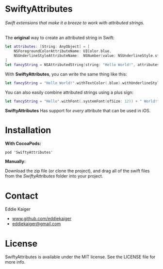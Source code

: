 # SwiftyAttributes

###### *Swift extensions that make it a breeze to work with attributed strings.*

The **original** way to create an attributed string in Swift:

````swift
let attributes: [String: AnyObject] = [
    NSForegroundColorAttributeName: UIColor.blue, 
    NSUnderlineStyleAttributeName:  NSNumber(value: NSUnderlineStyle.styleSingle.rawValue)
]
let fancyString = NSAttributedString(string: "Hello World!", attributes: attributes) 
````

With **SwiftyAttributes**, you can write the same thing like this:

````swift
let fancyString = "Hello World!".withTextColor(.blue).withUnderlineStyle(.styleSingle)
````

You can also easily combine attributed strings using a plus sign:

````swift
let fancyString = "Hello".withFont(.systemFont(ofSize: 12)) + " World!".withFont(.systemFont(ofSize: 18))
````

**SwiftyAttributes** Has support for *every* attribute that can be used in iOS.

# Installation

**With CocoaPods:**

`pod 'SwiftyAttributes'`

**Manually:**

Download the zip file (or clone the project), and drag all of the swift files from the *SwiftyAttributes* folder into your project.


# Contact

Eddie Kaiger
* www.github.com/eddiekaiger
* eddiekaiger@gmail.com

# License

SwiftyAttributes is available under the MIT license. See the LICENSE file for more info.
